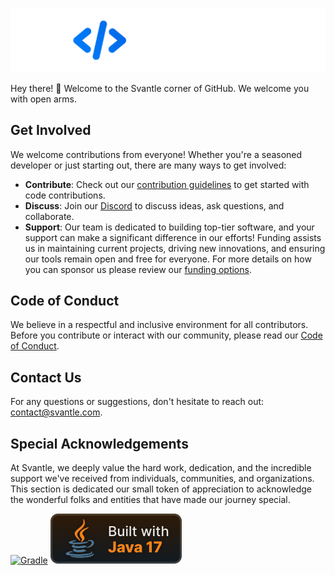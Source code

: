 ![readme-banner.png](assets/readme-banner.png)

Hey there! 👋 Welcome to the Svantle corner of GitHub. We welcome you with open arms.

## Get Involved

We welcome contributions from everyone! Whether you're a seasoned developer or just starting out, there are many ways to get involved:

- **Contribute**: Check out our [contribution guidelines](CONTRIBUTING.md) to get started with code contributions.
- **Discuss**: Join our [Discord](https://discord.gg/RXDHEP6s6b) to discuss ideas, ask questions, and collaborate.
- **Support**: Our team is dedicated to building top-tier software, and your support can make a significant difference in our efforts! Funding assists us in maintaining current projects, driving new innovations, and ensuring our tools remain open and free for everyone. For more details on how you can sponsor us please review our [funding options](FUNDING.yml).


## Code of Conduct

We believe in a respectful and inclusive environment for all contributors. Before you contribute or interact with our community, please read our [Code of Conduct](CODE_OF_CONDUCT.md).

## Contact Us

For any questions or suggestions, don't hesitate to reach out: [contact@svantle.com](mailto:contact@svantle.com).

## Special Acknowledgements
At Svantle, we deeply value the hard work, dedication, and the incredible support we've received from individuals, communities, and organizations. This section is dedicated our small token of appreciation to acknowledge the wonderful folks and entities that have made our journey special.

[![Gradle](https://raw.githubusercontent.com/intergrav/devins-badges/v3/assets/cozy/built-with/gradle_vector.svg)](https://gradle.org/) [![Java](https://raw.githubusercontent.com/intergrav/devins-badges/v3/assets/cozy/built-with/java17_vector.svg)](https://www.java.com/)




